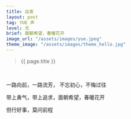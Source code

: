```yaml
---
title: 出发
layout: post
tag: YUE 声
level: 无
brief: 面朝希望，春暖花开
image_url: "/assets/images/yue.jpeg"
theme_image: "/assets/images/theme_hello.jpg"
---
```


>{{ page.title }}

<br />

一路向前，一路流芳， 不忘初心，不悔过往

带上勇气，带上追求，面朝希望，春暖花开

但行好事，莫问前程

